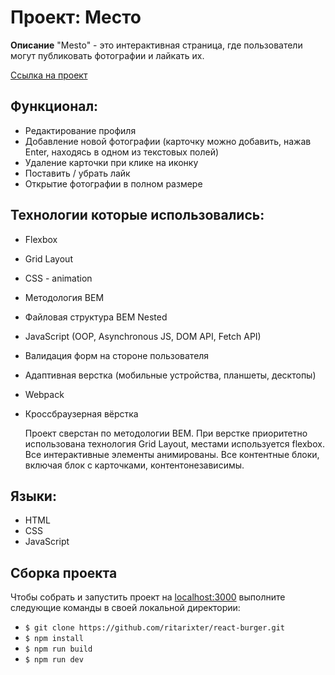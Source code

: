 # Проект: Место

**Описание**
"Mesto" - это интерактивная страница, где пользователи могут публиковать фотографии и лайкать их.

[Ссылка на проект](https://ritarixter.github.io/mesto-project/)

## Функционал:

- Редактирование профиля
- Добавление новой фотографии (карточку можно добавить, нажав Enter, находясь в одном из текстовых полей)
- Удаление карточки при клике на иконку
- Поставить / убрать лайк
- Открытие фотографии в полном размере

## Технологии которые использовались:

* Flexbox
* Grid Layout
* CSS - animation
* Методология BEM
* Файловая структура BEM Nested
* JavaScript (OOP, Asynchronous JS, DOM API, Fetch API)
* Валидация форм на стороне пользователя
* Адаптивная верстка (мобильные устройства, планшеты, десктопы)
* Webpack
* Кроссбраузерная вёрстка

  Проект сверстан по методологии BEM. При верстке приоритетно использована технология Grid Layout, местами используется flexbox. Все интерактивные элементы анимированы. Все контентные блоки, включая блок с карточками, контентонезависимы.

## Языки:

* HTML
* CSS
* JavaScript


## Сборка проекта

Чтобы собрать и запустить проект на [localhost:3000](http://localhost:3000) выполните следующие команды в своей локальной директории:
- `$ git clone https://github.com/ritarixter/react-burger.git`
- `$ npm install`
- `$ npm run build`
- `$ npm run dev`

